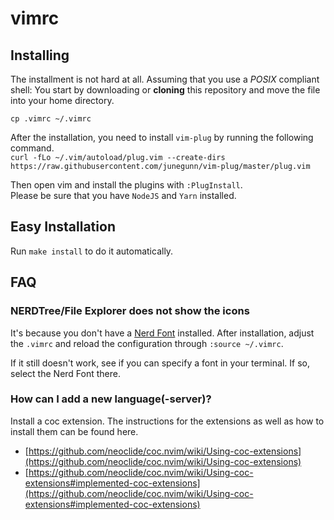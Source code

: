 # vimrc

## Installing  
The installment is not hard at all.
Assuming that you use a *POSIX* compliant shell:
You start by downloading or **cloning** this repository and move the file into your home directory.

`cp .vimrc ~/.vimrc`

After the installation, you need to install `vim-plug` by running the following command.  
`curl -fLo ~/.vim/autoload/plug.vim --create-dirs https://raw.githubusercontent.com/junegunn/vim-plug/master/plug.vim`  

Then open vim and install the plugins with `:PlugInstall`.  
Please be sure that you have `NodeJS` and `Yarn` installed.

## Easy Installation
Run `make install` to do it automatically.


## FAQ

### NERDTree/File Explorer does not show the icons
It's because you don't have a [Nerd Font](https://www.nerdfonts.com/font-downloads) installed. After installation, adjust the `.vimrc` and reload the configuration through `:source ~/.vimrc`.  

If it still doesn't work, see if you can specify a font in your terminal. If so, select the Nerd Font there.

### How can I add a new language(-server)?
Install a coc extension. The instructions for the extensions as well as how to install them can be found here.
* [https://github.com/neoclide/coc.nvim/wiki/Using-coc-extensions](https://github.com/neoclide/coc.nvim/wiki/Using-coc-extensions)
* [https://github.com/neoclide/coc.nvim/wiki/Using-coc-extensions#implemented-coc-extensions](https://github.com/neoclide/coc.nvim/wiki/Using-coc-extensions#implemented-coc-extensions)
